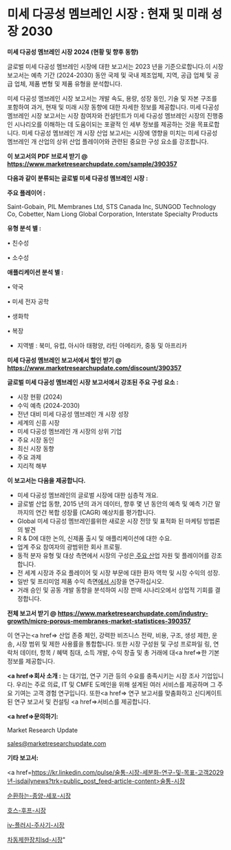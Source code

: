 # 미세 다공성 멤브레인 시장 : 현재 및 미래 성장 2030

<strong>미세 다공성 멤브레인 시장 2024 (현황 및 향후 동향)</strong>

글로벌 미세 다공성 멤브레인 시장에 대한 보고서는 2023 년을 기준으로합니다.이 시장 보고서는 예측 기간 (2024-2030) 동안 국제 및 국내 제조업체, 지역, 공급 업체 및 공급 업체, 제품 변형 및 제품 유형을 분석합니다.

미세 다공성 멤브레인 시장 보고서는 개발 속도, 용량, 성장 동인, 기술 및 자본 구조를 포함하여 과거, 현재 및 미래 시장 동향에 대한 자세한 정보를 제공합니다. 미세 다공성 멤브레인 시장 보고서는 시장 참여자와 컨설턴트가 미세 다공성 멤브레인 시장의 진행중인 시나리오를 이해하는 데 도움이되는 포괄적 인 세부 정보를 제공하는 것을 목표로합니다. 미세 다공성 멤브레인 개 시장 산업 보고서는 시장에 영향을 미치는 미세 다공성 멤브레인 개 산업의 상위 산업 플레이어와 관련된 중요한 구성 요소를 강조합니다.



<strong>이 보고서의 PDF 브로셔 받기 @ <a href=https://www.marketresearchupdate.com/sample/390357>https://www.marketresearchupdate.com/sample/390357</a></strong>



<strong>다음과 같이 분류되는 글로벌 미세 다공성 멤브레인 시장 :</strong>



<strong>주요 플레이어 :</strong>

Saint-Gobain, PIL Membranes Ltd, STS Canada Inc, SUNGOD Technology Co, Cobetter, Nam Liong Global Corporation, Interstate Specialty Products



<strong>유형 분석 별 :</strong>

• 친수성

• 소수성



<strong>애플리케이션 분석 별 :</strong>

• 약국

• 미세 전자 공학

• 생화학

• 복장

<ul>
  <li>지역별 : 북미, 유럽, 아시아 태평양, 라틴 아메리카, 중동 및 아프리카</li>
</ul>


<strong>미세 다공성 멤브레인 보고서에서 할인 받기 @ <a href=https://www.marketresearchupdate.com/discount/390357>https://www.marketresearchupdate.com/discount/390357</a></strong>



<strong>글로벌 미세 다공성 멤브레인 시장 보고서에서 강조된 주요 구성 요소 :</strong>
<ul>
  <li>시장 현황 (2024)</li>
  <li>수익 예측 (2024-2030)</li>
  <li>전년 대비 미세 다공성 멤브레인 개 시장 성장</li>
  <li>세계의 신흥 시장</li>
  <li>미세 다공성 멤브레인 개 시장의 상위 기업</li>
  <li>주요 시장 동인</li>
  <li>최신 시장 동향</li>
  <li>주요 과제</li>
  <li>지리적 해부</li>
</ul>


<strong>이 보고서는 다음을 제공합니다.</strong>
<ul>
  <li>미세 다공성 멤브레인의 글로벌 시장에 대한 심층적 개요.</li>
  <li>글로벌 산업 동향, 2015 년의 과거 데이터, 향후 몇 년 동안의 예측 및 예측 기간 말까지의 연간 복합 성장률 (CAGR) 예상치를 평가합니다.</li>
  <li>Global 미세 다공성 멤브레인를위한 새로운 시장 전망 및 표적화 된 마케팅 방법론의 발견</li>
  <li>R &amp; D에 대한 논의, 신제품 출시 및 애플리케이션에 대한 수요.</li>
  <li>업계 주요 참여자의 광범위한 회사 프로필.</li>
  <li>동적 분자 유형 및 대상 측면에서 시장의 구성은<a href=> 주요 산</a>업 자원 및 플레이어를 강조합니다.</li>
  <li>전 세계 시장과 주요 플레이어 및 시장 부문에 대한 환자 역학 및 시장 수익의 성장.</li>
  <li>일반 및 프리미엄 제품 수익 측면<a href=>에서 시</a>장을 연구하십시오.</li>
  <li>거래 승인 및 공동 개발 동향을 분석하여 시장 판매 시나리오에서 상업적 기회를 결정합니다.</li>
</ul>



<strong>전체 보고서 받기 @ <a href=https://www.marketresearchupdate.com/industry-growth/micro-porous-membranes-market-statistices-390357>https://www.marketresearchupdate.com/industry-growth/micro-porous-membranes-market-statistices-390357</a></strong>

이 연구는<a href=> 산업 존중</a> 체인, 강력한 비즈니스 전략, 비용, 구조, 생성 제한, 운송, 시장 범위 및 제한 사용률을 통합합니다. 또한 시장 구성원 및 구성 프로파일 링, 연락처 데이터, 항목 / 혜택 침대, 소득 개발, 수익 창출 및 총 거래에 대<a href=>한 기본 </a>정보를 제공합니다.



<strong><a href=>회사 소</a>개 :</strong>
는 대기업, 연구 기관 등의 수요를 충족시키는 시장 조사 기업입니다. 우리는 주로 의료, IT 및 CMFE 도메인을 위해 설계된 여러 서비스를 제공하며 그 주요 기여는 고객 경험 연구입니다. 또한<a href=> 연구 보</a>고서를 맞춤화하고 신디케이트 된 연구 보고서 및 컨설팅 <a href=>서비스</a>를 제공합니다.



<strong><a href=>문의하기:</a></strong>

Market Research Update

sales@marketresearchupdate.com



<strong>기타 보고서:</strong>

<a href=https://kr.linkedin.com/pulse/술통-시장-세분화-연구-및-목표-고객2029년-isdailynews?trk=public_post_feed-article-content>술통-시장</a>

<a href=https://www.linkedin.com/pulse/순환하는-종양-세포-시장-규모-및-성장-2023-survey-savvy-insights-360-analysis/>순환하는-종양-세포-시장</a>

<a href=https://www.linkedin.com/pulse/호스-후프-시장-세분화-연구-및-목표-고객2029년-analytics-alchemy-360-analysis-gbvbf/>호스-후프-시장</a>

<a href=https://www.linkedin.com/pulse/iv-플러시-주사기-시장-현재-및-미래-성장-2029-trend-tracking-tips-360-analysis-e3rsf/>iv-플러시-주사기-시장</a>

<a href=https://www.linkedin.com/pulse/차동제한장치lsd-시장-현재-및-미래-성장-2030-isdailynews-uxhec/>차동제한장치lsd-시장</a>"
